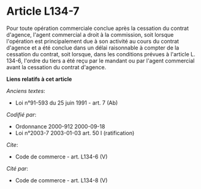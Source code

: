 # Article L134-7

Pour toute opération commerciale conclue après la cessation du contrat d'agence, l'agent commercial a droit à la commission,
soit lorsque l'opération est principalement due à son activité au cours du contrat d'agence et a été conclue dans un délai
raisonnable à compter de la cessation du contrat, soit lorsque, dans les conditions prévues à l'article L. 134-6, l'ordre du
tiers a été reçu par le mandant ou par l'agent commercial avant la cessation du contrat d'agence.

**Liens relatifs à cet article**

_Anciens textes_:

  - Loi n°91-593 du 25 juin 1991 - art. 7 (Ab)

_Codifié par_:

  - Ordonnance 2000-912 2000-09-18
  - Loi n°2003-7 2003-01-03 art. 50 I (ratification)

_Cite_:

  - Code de commerce - art. L134-6 (V)

_Cité par_:

  - Code de commerce - art. L134-8 (V)
